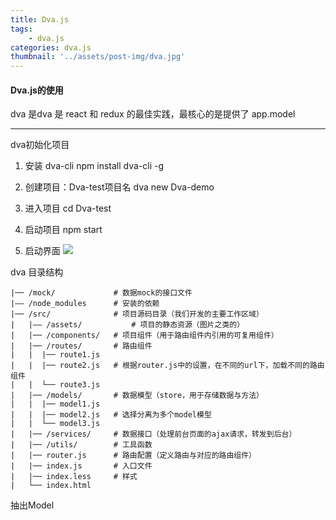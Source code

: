 ```yaml
---
title: Dva.js
tags:
    - dva.js
categories: dva.js
thumbnail: '../assets/post-img/dva.jpg'
---
```

#### Dva.js的使用

dva 是dva 是 react 和 redux 的最佳实践，最核心的是提供了 app.model 

----------

dva初始化项目

1. 安装 dva-cli
npm install dva-cli -g

2. 创建项目：Dva-test项目名
dva new Dva-demo

3. 进入项目
cd Dva-test

4. 启动项目
npm  start

5. 启动界面
![](/assets/post-img/dva.png)


dva 目录结构

```
|── /mock/             # 数据mock的接口文件  
|—— /node_modules      # 安装的依赖
|── /src/              # 项目源码目录（我们开发的主要工作区域）   
|   |—— /assets/           # 项目的静态资源（图片之类的）
|   |── /components/   # 项目组件（用于路由组件内引用的可复用组件）   
|   |── /routes/       # 路由组件
|   |  |── route1.js  
|   |  |── route2.js   # 根据router.js中的设置，在不同的url下，加载不同的路由组件
|   |  └── route3.js    
|   |── /models/       # 数据模型（store，用于存储数据与方法）  
|   |  |── model1.js  
|   |  |── model2.js   # 选择分离为多个model模型
|   |  └── model3.js  
|   |── /services/     # 数据接口（处理前台页面的ajax请求，转发到后台）   
|   |── /utils/        # 工具函数   
|   |── router.js      # 路由配置（定义路由与对应的路由组件）  
|   |── index.js       # 入口文件  
|   |── index.less     # 样式
|   └── index.html     
```

抽出Model